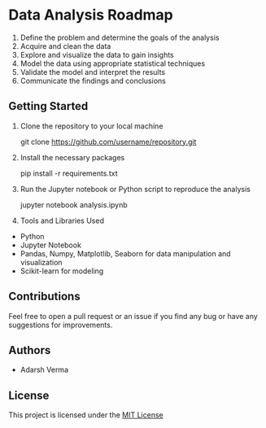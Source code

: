 # Data Analysis Roadmap

1. Define the problem and determine the goals of the analysis
2. Acquire and clean the data
3. Explore and visualize the data to gain insights
4. Model the data using appropriate statistical techniques
5. Validate the model and interpret the results
6. Communicate the findings and conclusions

## Getting Started
1. Clone the repository to your local machine

      git clone https://github.com/username/repository.git

2. Install the necessary packages

      pip install -r requirements.txt

3. Run the Jupyter notebook or Python script to reproduce the analysis

      jupyter notebook analysis.ipynb

4. Tools and Libraries Used
-  Python
-  Jupyter Notebook
-  Pandas, Numpy, Matplotlib, Seaborn for data manipulation and visualization
-  Scikit-learn for modeling

## Contributions
Feel free to open a pull request or an issue if you find any bug or have any suggestions for improvements.

## Authors
-  Adarsh Verma

## License
This project is licensed under the [MIT License](https://opensource.org/licenses/MIT)